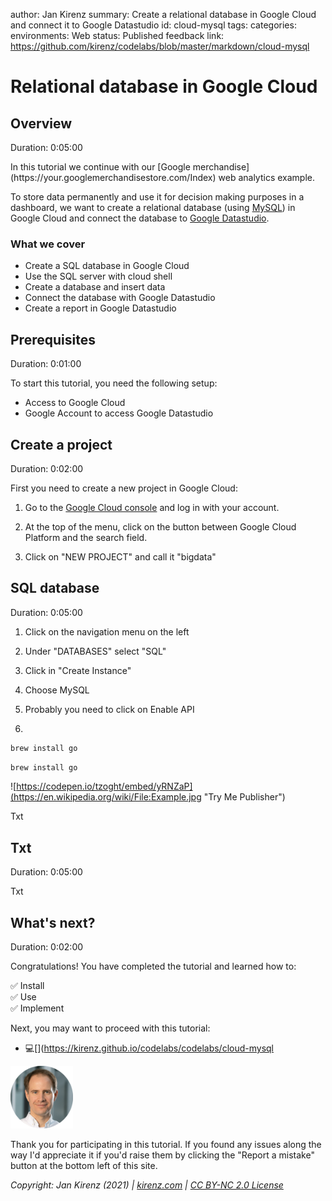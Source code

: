 author: Jan Kirenz
summary: Create a relational database in Google Cloud and connect it to Google Datastudio
id: cloud-mysql
tags:
categories:
environments: Web
status: Published
feedback link: https://github.com/kirenz/codelabs/blob/master/markdown/cloud-mysql

# Relational database in Google Cloud

<!-- ------------------------ -->
## Overview

Duration: 0:05:00

<aside class="positive">
In this tutorial we continue with our [Google merchandise](https://your.googlemerchandisestore.com/Index) web analytics example.
</aside>

To store data permanently and use it for decision making purposes in a dashboard, we want to create a relational database (using [MySQL](https://www.mysql.com)) in Google Cloud and connect the database to [Google Datastudio](https://datastudio.google.com). 

### What we cover

- Create a SQL database in Google Cloud
- Use the SQL server with cloud shell
- Create a database and insert data
- Connect the database with Google Datastudio 
- Create a report in Google Datastudio


<!-- ------------------------ -->
## Prerequisites

Duration: 0:01:00

To start this tutorial, you need the following setup:

- Access to Google Cloud
- Google Account to access Google Datastudio

<!-- ------------------------ -->
## Create a project

Duration: 0:02:00

First you need to create a new project in Google Cloud:

1. Go to the [Google Cloud console](https://console.cloud.google.com) and log in with your account.

2. At the top of the menu, click on the button between Google Cloud Platform and the search field.

3. Click on "NEW PROJECT" and call it "bigdata"

<!-- ------------------------ -->
## SQL database

Duration: 0:05:00

1. Click on the navigation menu on the left

2. Under "DATABASES" select "SQL"

3. Click in "Create Instance"

4. Choose MySQL

5. Probably you need to click on Enable API  




4. 



```bash
brew install go
```

```python
brew install go
```

![https://codepen.io/tzoght/embed/yRNZaP](https://en.wikipedia.org/wiki/File:Example.jpg "Try Me Publisher")

Txt


<!-- ------------------------ -->
## Txt

Duration: 0:05:00

Txt

<!-- ------------------------ -->
## What's next?

Duration: 0:02:00

Congratulations! You have completed the tutorial and learned how to:

✅ Install  
✅ Use  
✅ Implement  

Next, you may want to proceed with this tutorial:

- 💻[](https://kirenz.github.io/codelabs/codelabs/cloud-mysql


<img src="img/Jan.png" alt="Jan Kirenz" width="100">

Thank you for participating in this tutorial. If you found any issues along the way I'd appreciate it if you'd raise them by clicking the "Report a mistake" button at the bottom left of this site.

*Copyright: Jan Kirenz (2021) | [kirenz.com](https://www.kirenz.com) | [CC BY-NC 2.0 License](https://creativecommons.org/licenses/by-nc/2.0/)*